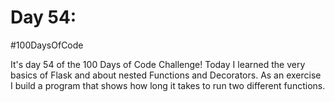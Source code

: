 # Day 54:
#100DaysOfCode

It's day 54 of the 100 Days of Code Challenge! Today I learned the very basics of Flask and about nested Functions and Decorators. As an exercise I build a program that shows how long it takes to run two different functions.